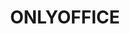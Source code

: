 ---
description: |
  ONLYOFFICE is an open-source project with the focus on advanced and secure document processing trusted by over 7 million users worldwide. 
layout: stand
logo: stands/onlyoffice/onlyoffice_logo.svg
new_this_year: |
  <p>In 2020, we made lots of useful enhancements in all ONLYOFFICE solutions.
   </p>
  <p>For more efficient collaboration, we implemented a new access permission -
    Custom filter that allows hiding the data you don't want to show before sharing
    your spreadsheet. Besides, Sheet View allows creating a filter that only changes
    your view of the data, without affecting your collaborators.</p>
  <p>With document
    comparison, you are now able to quickly compare two docs and see differences between
    them with revision marks, accept/reject/merge the changes.</p>
  <p>In ONLYOFFICE Docs,
    you will find new productivity features such as Pivot tables, conditional formatting
    for viewing, mirror and gutter margins, slicers for formatted tables, endnotes
    and cross-references, new plugins Zotero, Mendeley, Autocomplete, Telegram, HTML,
    Word Count, Typograph, and much more.</p>
  <p>To make ONLYOFFICE more secure, we added
    storage encryption at rest and introduced Private Rooms, protected workplaces
    where every symbol you type is encrypted using the unbreakable AES-256 algorithm,
    even if you are co-editing documents with your teammates in real-time. For now,
    it's the first version of ONLYOFFICE Private Rooms and we're planning
    to further develop and improve it.</p>
  <p>We presented ONLYOFFICE Groups released
    under Apache 2.0 what allows modifying and distributing it without limitations.
    It can be easily deployed in a few steps and integrated into any product ecosystem.
    This makes ONLYOFFICE Groups an ideal solution for hosting providers who would
    like to bring their customers the most complete in-browser collaboration platform.r
    nAlong with multiple enhancements for the existing integrations, especially with
    Nextcloud and ownCloud, the last year brought new connectors that allow integrating
    ONLYOFFICE Docs with other platforms, namely for HumHub, Plone, and Nuxeo. </p>
  <p>
    We're now working on multi-functional forms. And we don't talk about these
    simple forms for making polls. Instead, we are creating a tool for working with
    complex online documents that will allow quickly building any document template.</p>
showcase: |
  <p>2020 has been a challenging year for many of us. The pandemic spread sped
   up the transition to remote work. And we at ONLYOFFICE understand how important
   it is to combine our u201Copen-source effortsu201D to help distributed teams
   all over the world stay connected and productive. Our goal is to make secure and
   reliable open-source software available for everybody. </p>
  <p>Come join us and learn
    about: </p>
  <p>ONLYOFFICE Docs - powerful online editors for text documents, spreadsheets,
    and presentations that can be used within any sync&share and DMS service or integrated
    into your own solution (AGPL v.3).</p>
  <p>ONLYOFFICE Groups - online collaboration
    platform which comprises tools for managing documents, projects, customers, and
    emails along with the admin panel for platform configuration (Apache 2.0).</p>
  <p>
    ONLYOFFICE Workspace - a complete self-hosted solution for team management and collaboration
    which includes ONLYOFFICE Docs, Groups, Mail Server and Talk.</p>
themes:
- Office suites and productivity
title: ONLYOFFICE
website: https://www.onlyoffice.com/
show_on_overview: true
chatroom: onlyoffice
---